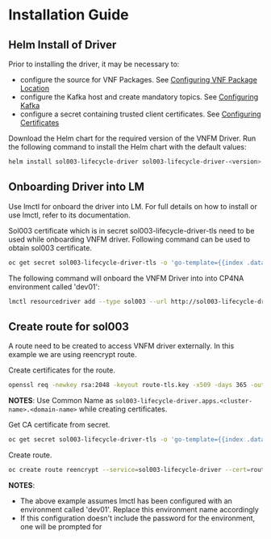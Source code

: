 # Installation Guide

## Helm Install of Driver

Prior to installing the driver, it may be necessary to:
 - configure the source for VNF Packages. See [Configuring VNF Package Location](ConfiguringVNFPackageLocation.md)
 - configure the Kafka host and create mandatory topics. See [Configuring Kafka](ConfiguringKafka.md)
 - configure a secret containing trusted client certificates. See [Configuring Certificates](ConfiguringCertificates.md)


Download the Helm chart for the required version of the VNFM Driver. Run the following command to install the Helm chart with the default values:

```bash
helm install sol003-lifecycle-driver sol003-lifecycle-driver-<version>.tgz
```

## Onboarding Driver into LM

Use lmctl for onboard the driver into LM. For full details on how to install or use lmctl, refer to its documentation.

Sol003 certificate which is in secret sol003-lifecycle-driver-tls need to be used while onboarding VNFM driver. Following command can be used to obtain sol003 certificate.

```bash
oc get secret sol003-lifecycle-driver-tls -o 'go-template={{index .data "tls.crt"}}' | base64 -d > sol003-lifecycle-tls.pem
```

The following command will onboard the VNFM Driver into into CP4NA environment called 'dev01':

```bash
lmctl resourcedriver add --type sol003 --url http://sol003-lifecycle-driver:8296 dev01 --certificate sol003-lifecycle-tls.pem
```

## Create route for sol003

A route need to be created to access VNFM driver externally. In this example we are using reencrypt route.

Create certificates for the route.

```bash
openssl req -newkey rsa:2048 -keyout route-tls.key -x509 -days 365 -out route-tls.crt -nodes
```
**NOTES**: Use Common Name as ```sol003-lifecycle-driver.apps.<cluster-name>.<domain-name>``` while creating certificates.

Get CA certificate from secret.

```bash
oc get secret sol003-lifecycle-driver-tls -o 'go-template={{index .data "ca.crt"}}' | base64 -d > sol003-ca.crt
```

Create route.

```bash
oc create route reencrypt --service=sol003-lifecycle-driver --cert=route-tls.crt --key=route-tls.key --dest-ca-cert=sol003-ca.crt --hostname=sol003-lifecycle-driver.apps.<cluster-name>.<domain-name>
```


**NOTES**:
- The above example assumes lmctl has been configured with an environment called 'dev01'. Replace this environment name accordingly
- If this configuration doesn't include the password for the environment, one will be prompted for
